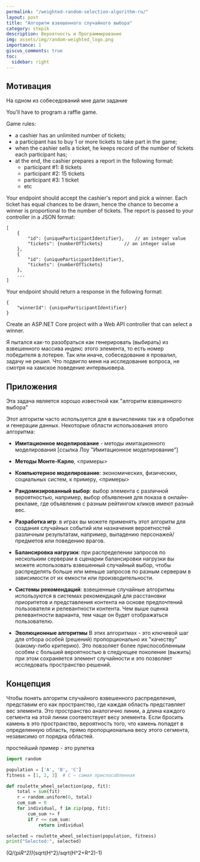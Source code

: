 ```yaml
---
permalink: "/weighted-random-selection-algorithm-ru/"
layout: post
title: "Алгоритм взвешенного случайного выбора"
category: stepik
description: Вероятность и Программирование
img: assets/img/random-weighted_logo.png
importance: 1
giscus_comments: true
toc:
  sidebar: right
---
```


## Мотивация

На одном из собеседований мне дали задание 

You'll have to program a raffle game.

Game rules:
- a cashier has an unlimited number of tickets;
- a participant has to buy 1 or more tickets to take part in the game;
- when the cashier sells a ticket, he keeps record of the number of tickets each participant has;
- at the end, the cashier prepares a report in the following format:
    - participant #1: 8 tickets
    - participant #2: 15 tickets
    - participant #3: 1 ticket
    - etc


Your endpoint should accept the cashier's report and pick a winner. Each ticket has equal chances to be drawn, hence the chance to become a winner is proportional to the number of tickets. 
The report is passed to your controller in a JSON format:
```json5
[
    {
        "id": {uniqueParticipantIdentifier},   	// an integer value
        "tickets": {numberOfTickets}		// an integer value
    },
    {
        "id": {uniqueParticipantIdentifier},
        "tickets": {numberOfTickets}
    },
	...
]
```

Your endpoint should return a response in the following format:

```json5
{
    "winnerId": {uniqueParticipantIdentifier}
}
```

Create an ASP.NET Core project with a Web API controller that can select a winner.

Я пытался как-то разобраться как генерировать (выбирать) из взвешенного массива индекс этого элемента, то есть номер победителя в лотерее. Так или иначе, собеседование я провалил, задачу не решил. Что подвигло меня на исследование вопроса, не смотря на хамское поведение интервьювера.

## Приложения

Эта задача является хорошо известной как "алгоритм взвешенного выбора"

Этот алгоритм часто используется для в вычислениях так и в обработке и генерации данных. Некоторые области использования этого алгоритма:

- **Имитационное моделирование** - методы имитационного моделирования [ссылка Лоу "Имитационное моделирование"]
- **Методы Монте-Карло**, <примеры>
- **Компьютерное моделирование**: экономических, физических, социальных систем, к примеру, <примеры>
- **Рандомизированный выбор**: выбор элемента с различной вероятностью, например, выбор объявления для показа в онлайн-рекламе, где объявления с разным рейтингом кликов имеют разный вес.
- **Разработка игр**: в играх вы можете применять этот алгоритм для создания случайных событий или назначения вероятностей различным результатам, например, выпадению персонажей/предметов или поведению врагов.

- **Балансировка нагрузки**: при распределении запросов по нескольким серверам в сценарии балансировки нагрузки вы можете использовать взвешенный случайный выбор, чтобы распределять больше или меньше запросов по разным серверам в зависимости от их емкости или производительности.

- **Системы рекомендаций**: взвешенные случайные алгоритмы используются в системах рекомендаций для расстановки приоритетов и представления контента на основе предпочтений пользователя и релевантности контента.
Чем выше оценка релевантности варианта, тем чаще он будет отображаться пользователю.

- **Эволюционные алгоритмы**
В этих алгоритмах - это ключевой шаг для отбора особей (решений) пропорционально их "качеству" (какому-либо критерию). Это повзоляет более приспособленным особям с большей вероятностью в следующее поколение (выжить) при этом сохраняется элемент случайности и это позволяет исследовать пространство решений.


## Концепция

Чтобы понять алгоритм случайного взвешенного распределения, представим его как пространство, где каждая область представляет вес элемента. Это пространство аналогично линии, а длина каждого сегмента на этой линии соответствует весу элемента. Если бросить камень в это пространство, вероятность того, что камень попадет в определенную область, прямо пропорциональна весу этого сегмента, независимо от порядка областей.




простейший пример - это рулетка

```python
import random

population = ['A', 'B', 'C']
fitness = [1, 2, 3]  # C — самая приспособленная

def roulette_wheel_selection(pop, fit):
    total = sum(fit)
    r = random.uniform(0, total)
    cum_sum = 0
    for individual, f in zip(pop, fit):
        cum_sum += f
        if r <= cum_sum:
            return individual

selected = roulette_wheel_selection(population, fitness)
print("Selected:", selected)
```

(Q/(pi*R^2))*(sqrt(H^2)/sqrt(H^2+R^2)-1)
